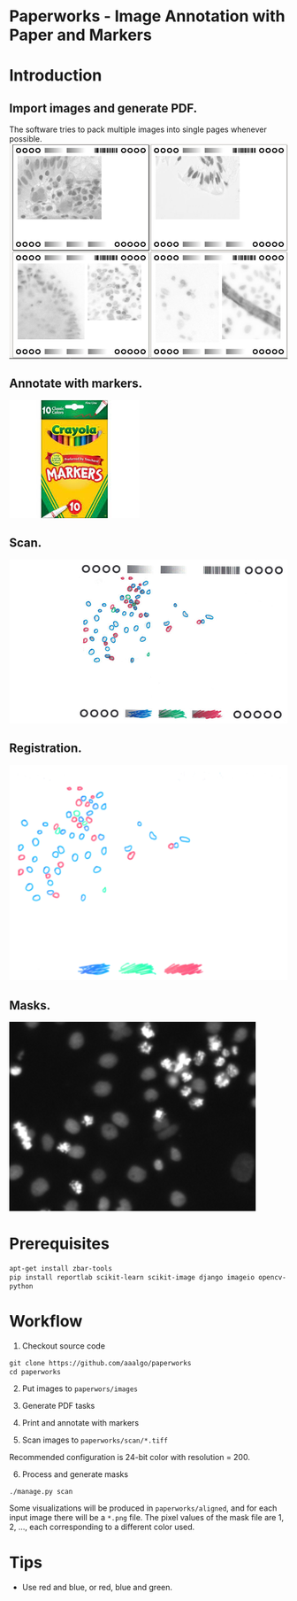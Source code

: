 Paperworks - Image Annotation with Paper and Markers
====================================================

# Introduction

## Import images and generate PDF.
The software tries to pack multiple images into single pages
whenever possible.
![PDF](doc/pdf.jpg)	

## Annotate with markers.
![marker](doc/marker.jpg)

## Scan.
![scan](doc/scan.jpg)

## Registration.
![transform](doc/color.jpg)

## Masks.
![mask](doc/mask.gif)

# Prerequisites
```
apt-get install zbar-tools
pip install reportlab scikit-learn scikit-image django imageio opencv-python
```

# Workflow

1. Checkout source code
```
git clone https://github.com/aaalgo/paperworks
cd paperworks
```

2. Put images to `paperwors/images`

3. Generate PDF tasks

4. Print and annotate with markers

5. Scan images to `paperworks/scan/*.tiff`

Recommended configuration is 24-bit color with resolution = 200.

6. Process and generate masks
```
./manage.py scan
```
Some visualizations will be produced in `paperworks/aligned`, and for
each input image there will be a `*.png` file.  The pixel values of the
mask file are 1, 2, ..., each corresponding to a different color used.


# Tips

- Use red and blue, or red, blue and green.


# 

